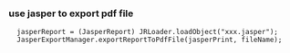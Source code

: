 ### use jasper to export pdf file

```
  jasperReport = (JasperReport) JRLoader.loadObject("xxx.jasper");
  JasperExportManager.exportReportToPdfFile(jasperPrint, fileName);
```
